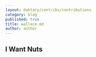 ```yaml
---
layout: daktary/contribs/contributions
category: blog
published: true
title: wallace.md
author: author
---
```


## I Want Nuts
